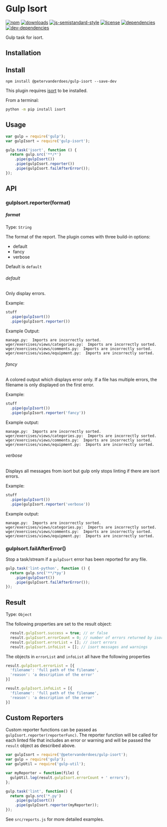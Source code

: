 [license]: /LICENSE
[npm-image]: https://img.shields.io/npm/v/@petervanderdoes/gulp-isort.svg?style=flat-square
[npm-url]: https://npmjs.org/package/@petervanderdoes/gulp-isort
[downloads-image]: https://img.shields.io/npm/dm/@petervanderdoes/gulp-isort.svg?style=flat-square
[downloads-url]: https://npmjs.org/package/@petervanderdoes/gulp-isort
[semi-image]: https://img.shields.io/badge/code%20style-strict-brightgreen.svg?style=flat-square
[semi-url]: https://github.com/Flet/semistandard
[license-image]: https://img.shields.io/github/license/petervanderdoes/gulp-isort.svg?style=flat-square
[license-url]: /LICENSE
[dependencies-image]: https://david-dm.org/petervanderdoes/gulp-isort.svg?style=flat-square
[dependencies-url]: https://david-dm.org/petervanderdoes/gulp-isort
[dev-dependencies-image]: https://david-dm.org/petervanderdoes/gulp-isort/dev-status.svg?style=flat-square
[dev-dependencies-url]: https://david-dm.org/petervanderdoes/gulp-isort#info=devDependencies

# Gulp Isort

[![npm][npm-image]][npm-url]
[![downloads][downloads-image]][downloads-url]
[![js-semistandard-style][semi-image]][semi-url]
[![license][license-image]][license-url]
[![dependencies][dependencies-image]][dependencies-url]
[![dev-dependencies][dev-dependencies-image]][dev-dependencies-url]

Gulp task for isort.

## Installation

## Install

    npm install @petervanderdoes/gulp-isort --save-dev

This plugin requires [isort](https://github.com/timothycrosley/isort#installing-isort)
to be installed.

From a terminal:

```sh
python -m pip install isort
```
## Usage

```javascript
var gulp = require('gulp');
var gulpIsort = require('gulp-isort');

gulp.task('isort', function () {
  return gulp.src('**/*')
    .pipe(gulpIsort())
    .pipe(gulpIsort.reporter())
    .pipe(gulpIsort.failAfterError());
});
```

## API

### gulpIsort.reporter(format)

##### format
Type: `String`

The format of the report. The plugin comes with three build-in options:
- default
- fancy
- verbose

Default is `default`

###### default
Only display errors.

Example:
```javascript
stuff
  .pipe(gulpIsort())
  .pipe(gulpIsort.reporter())
```
Example Output:

```
manage.py:  Imports are incorrectly sorted.
wger/exercises/views/categories.py:  Imports are incorrectly sorted.
wger/exercises/views/comments.py:  Imports are incorrectly sorted.
wger/exercises/views/equipment.py:  Imports are incorrectly sorted.

```

###### fancy
A colored output which displays error only. If a file has multiple errors, the filename is only 
displayed on the first error.

Example:
```javascript
stuff
  .pipe(gulpIsort())
  .pipe(gulpIsort.reporter('fancy'))
```
Example output:

```
manage.py:  Imports are incorrectly sorted.
wger/exercises/views/categories.py:  Imports are incorrectly sorted.
wger/exercises/views/comments.py:  Imports are incorrectly sorted.
wger/exercises/views/equipment.py:  Imports are incorrectly sorted.
```

###### verbose
Displays all messages from isort but gulp only stops linting if there are isort errors.

Example:
```javascript
stuff
  .pipe(gulpIsort())
  .pipe(gulpIsort.reporter('verbose'))
```
Example output:

```
manage.py:  Imports are incorrectly sorted.
wger/exercises/views/categories.py:  Imports are incorrectly sorted.
wger/exercises/views/comments.py:  Imports are incorrectly sorted.
wger/exercises/views/equipment.py:  Imports are incorrectly sorted.
```

### gulpIsort.failAfterError()
Stop a task/stream if a ``gulpIsort`` error has been reported for any file.

```javascript
gulp.task('lint-python', function () {
  return gulp.src('**/*py')
    .pipe(gulpIsort())
    .pipe(gulpIsort.failAfterError());
});
```

## Result
Type: ``Object``

The following properties are set to the result object:

```javascript
  result.gulpIsort.success = true; // or false
  result.gulpIsort.errorCount = 0; // number of errors returned by isort
  result.gulpIsort.errorList = []; // isort errors
  result.gulpIsort.infoList = []; // isort messages and warnings
```

The objects in `errorList` and `infoList` all have the following properties

```javascript
result.gulpIsort.errorList = [{
  'filename': 'full path of the filename',
  'reason': 'a description of the error'
}]

result.gulpIsort.infoList = [{
  'filename': 'full path of the filename',
  'reason': 'a description of the error'
}]
```

## Custom Reporters

Custom reporter functions can be passed as ``gulpIsort.reporter(reporterFunc)``.
The reporter function will be called for each linted file that includes
an error or warning and will be passed the ``result`` object as described above.

```javascript
var gulpIsort = require('@petervanderdoes/gulp-isort');
var gulp = require('gulp');
var gulpUtil = require('gulp-util');

var myReporter = function(file) {
  gulpUtil.log(result.gulpIsort.errorCount + ' errors');
};

gulp.task('lint', function() {
  return gulp.src('*.py')
    .pipe(gulpIsort())
    .pipe(gulpIsort.reporter(myReporter));
});
```

See `src/reports.js` for more detailed examples.

